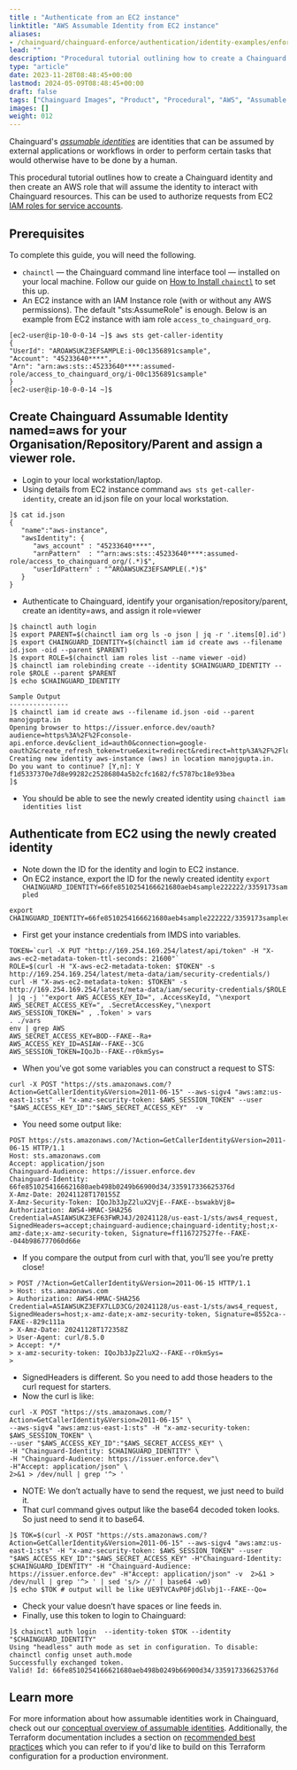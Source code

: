 ```yaml
---
title : "Authenticate from an EC2 instance"
linktitle: "AWS Assumable Identity from EC2 instance"
aliases:
- /chainguard/chainguard-enforce/authentication/identity-examples/enforce-aws-identity/
lead: ""
description: "Procedural tutorial outlining how to create a Chainguard identity that can be assumed by an AWS role in EC2 instance."
type: "article"
date: 2023-11-28T08:48:45+00:00
lastmod: 2024-05-09T08:48:45+00:00
draft: false
tags: ["Chainguard Images", "Product", "Procedural", "AWS", "Assumable Identity", "IAM", "EC2"]
images: []
weight: 012
---
```


Chainguard's [*assumable identities*](/chainguard/administration/iam-organizations/assumable-ids/) are identities that can be assumed by external applications or workflows in order to perform certain tasks that would otherwise have to be done by a human.

This procedural tutorial outlines how to create a Chainguard identity and then create an AWS role that will assume the identity to interact with Chainguard resources. This can be used to authorize requests from EC2 [IAM roles for service accounts](https://docs.aws.amazon.com/eks/latest/userguide/iam-roles-for-service-accounts.html).


## Prerequisites

To complete this guide, you will need the following.

* `chainctl` — the Chainguard command line interface tool — installed on your local machine. Follow our guide on [How to Install `chainctl`](/chainguard/administration/how-to-install-chainctl/) to set this up.
* An EC2 instance with an IAM Instance role (with or without any AWS permissions). The default "sts:AssumeRole" is enough. Below is an example from EC2 instance with iam role `access_to_chainguard_org`.
```
[ec2-user@ip-10-0-0-14 ~]$ aws sts get-caller-identity
{
"UserId": "AROAWSUKZ3EFSAMPLE:i-00c1356891csample",
"Account": "45233640****",
"Arn": "arn:aws:sts::45233640****:assumed-role/access_to_chainguard_org/i-00c1356891csample"
}
[ec2-user@ip-10-0-0-14 ~]$
```


## Create Chainguard Assumable Identity named=aws for your Organisation/Repository/Parent and assign a viewer role.
* Login to your local workstation/laptop.
* Using details from EC2 instance command `aws sts get-caller-identity`, create an id.json file on your local workstation.
```
]$ cat id.json
{
   "name":"aws-instance",
   "awsIdentity": {
      "aws_account" : "45233640****",
      "arnPattern"  : "^arn:aws:sts::45233640****:assumed-role/access_to_chainguard_org/(.*)$",
      "userIdPattern" : "^AROAWSUKZ3EFSAMPLE(.*)$"
   }
}
```
* Authenticate to Chainguard, identify your organisation/repository/parent, create an identity=aws, and assign it role=viewer
```
]$ chainctl auth login
]$ export PARENT=$(chainctl iam org ls -o json | jq -r '.items[0].id')
]$ export CHAINGUARD_IDENTITY=$(chainctl iam id create aws --filename id.json -oid --parent $PARENT)
]$ export ROLE=$(chainctl iam roles list --name viewer -oid)
]$ chainctl iam rolebinding create --identity $CHAINGUARD_IDENTITY --role $ROLE --parent $PARENT
]$ echo $CHAINGUARD_IDENTITY

Sample Output
---------------
]$ chainctl iam id create aws --filename id.json -oid --parent manojgupta.in
Opening browser to https://issuer.enforce.dev/oauth?audience=https%3A%2F%2Fconsole-api.enforce.dev&client_id=auth0&connection=google-oauth2&create_refresh_token=true&exit=redirect&redirect=http%3A%2F%2Flocalhost%3A62467%2Fcallback%3Ftoken%3Dtrue&skip_registration=true
Creating new identity aws-instance (aws) in location manojgupta.in.
Do you want to continue? [Y,n]: Y
f1d5337370e7d8e99282c25286804a5b2cfc1682/fc5787bc18e93bea
]$
```
* You should be able to see the newly created identity using `chainctl iam identities list`


## Authenticate from EC2 using the newly created identity
* Note down the ID for the identity and login to EC2 instance.
* On EC2 instance, export the ID for the newly created identity `export CHAINGUARD_IDENTITY=66fe8510254166621680aeb4sample222222/3359173sampled`
```
export CHAINGUARD_IDENTITY=66fe8510254166621680aeb4sample222222/3359173sampled
```

* First get your instance credentials from IMDS into variables.
```
TOKEN=`curl -X PUT "http://169.254.169.254/latest/api/token" -H "X-aws-ec2-metadata-token-ttl-seconds: 21600"`
ROLE=$(curl -H "X-aws-ec2-metadata-token: $TOKEN" -s http://169.254.169.254/latest/meta-data/iam/security-credentials/)
curl -H "X-aws-ec2-metadata-token: $TOKEN" -s http://169.254.169.254/latest/meta-data/iam/security-credentials/$ROLE | jq -j '"export AWS_ACCESS_KEY_ID=", .AccessKeyId, "\nexport AWS_SECRET_ACCESS_KEY=", .SecretAccessKey,"\nexport AWS_SESSION_TOKEN=" , .Token' > vars
. ./vars
env | grep AWS
AWS_SECRET_ACCESS_KEY=BOD--FAKE--Ra+
AWS_ACCESS_KEY_ID=ASIAW--FAKE--3CG
AWS_SESSION_TOKEN=IQoJb--FAKE--r0kmSys=
```
* When you’ve got some variables you can construct a request to STS:
```
curl -X POST "https://sts.amazonaws.com/?Action=GetCallerIdentity&Version=2011-06-15" --aws-sigv4 "aws:amz:us-east-1:sts" -H "x-amz-security-token: $AWS_SESSION_TOKEN" --user "$AWS_ACCESS_KEY_ID":"$AWS_SECRET_ACCESS_KEY"  -v
```
* You need some output like:
```
POST https://sts.amazonaws.com/?Action=GetCallerIdentity&Version=2011-06-15 HTTP/1.1
Host: sts.amazonaws.com
Accept: application/json
Chainguard-Audience: https://issuer.enforce.dev
Chainguard-Identity: 66fe8510254166621680aeb498b0249b66900d34/335917336625376d
X-Amz-Date: 20241128T170155Z
X-Amz-Security-Token: IQoJb3JpZ2luX2VjE--FAKE--bswakbVj8=
Authorization: AWS4-HMAC-SHA256 Credential=ASIAWSUKZ3EF63FWRJ4J/20241128/us-east-1/sts/aws4_request, SignedHeaders=accept;chainguard-audience;chainguard-identity;host;x-amz-date;x-amz-security-token, Signature=ff116727527fe--FAKE--044b986777060d66e
```
* If you compare the output from curl with that, you’ll see you’re pretty close!
```
> POST /?Action=GetCallerIdentity&Version=2011-06-15 HTTP/1.1
> Host: sts.amazonaws.com
> Authorization: AWS4-HMAC-SHA256 Credential=ASIAWSUKZ3EFX7LLD3CG/20241128/us-east-1/sts/aws4_request, SignedHeaders=host;x-amz-date;x-amz-security-token, Signature=8552ca--FAKE--829c111a
> X-Amz-Date: 20241128T172358Z
> User-Agent: curl/8.5.0
> Accept: */*
> x-amz-security-token: IQoJb3JpZ2luX2--FAKE--r0kmSys=
>
```
* SignedHeaders is different. So you need to add those headers to the curl request for starters.
* Now the curl is like:
```
curl -X POST "https://sts.amazonaws.com/?Action=GetCallerIdentity&Version=2011-06-15" \
--aws-sigv4 "aws:amz:us-east-1:sts" -H "x-amz-security-token: $AWS_SESSION_TOKEN" \
--user "$AWS_ACCESS_KEY_ID":"$AWS_SECRET_ACCESS_KEY" \
-H "Chainguard-Identity: $CHAINGUARD_IDENTITY" \
-H "Chainguard-Audience: https://issuer.enforce.dev"\
-H"Accept: application/json" \
2>&1 > /dev/null | grep '^> '
```
* NOTE: We don’t actually have to send the request, we just need to build it.
* That curl command gives output like the base64 decoded token looks. So just need to send it to base64.
```
]$ TOK=$(curl -X POST "https://sts.amazonaws.com/?Action=GetCallerIdentity&Version=2011-06-15" --aws-sigv4 "aws:amz:us-east-1:sts" -H "x-amz-security-token: $AWS_SESSION_TOKEN" --user "$AWS_ACCESS_KEY_ID":"$AWS_SECRET_ACCESS_KEY" -H"Chainguard-Identity: $CHAINGUARD_IDENTITY" -H "Chainguard-Audience: https://issuer.enforce.dev" -H"Accept: application/json" -v  2>&1 > /dev/null | grep '^> ' | sed 's/> //' | base64 -w0)
]$ echo $TOK # output will be like UE9TVCAvP0FjdGlvbj1--FAKE--Qo=
```
* Check your value doesn’t have spaces or line feeds in.
* Finally, use this token to login to Chainguard:
```
]$ chainctl auth login  --identity-token $TOK --identity "$CHAINGUARD_IDENTITY"
Using "headless" auth mode as set in configuration. To disable: chainctl config unset auth.mode
Successfully exchanged token.
Valid! Id: 66fe8510254166621680aeb498b0249b66900d34/335917336625376d
```


## Learn more

For more information about how assumable identities work in Chainguard, check out our [conceptual overview of assumable identities](/chainguard/administration/iam-organizations/assumable-ids/). Additionally, the Terraform documentation includes a section on [recommended best practices](https://developer.hashicorp.com/terraform/cloud-docs/recommended-practices) which you can refer to if you'd like to build on this Terraform configuration for a production environment.
